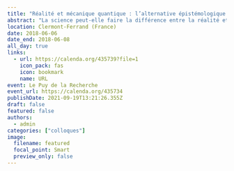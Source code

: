 ```yaml
---
title: "Réalité et mécanique quantique : l’alternative épistémologique de Karl Popper"
abstract: "La science peut-elle faire la différence entre la réalité et la fiction ? Le discours scientifique est-il lui-même réductible à une fiction parmi d’autres ? Ces deux questions hantent la philosophie des sciences depuis longtemps. Plus largement, c’est la question de la connaissance qui est ici en jeu : comment la science peut-elle construire une connaissance fiable et objective alors que toute expérience est par définition personnelle ? L’histoire des sciences, et particulièrement de la physique, regorge d’exemples où ces questions ont été abordées, mais c’est probablement lors des premiers développements de la mécanique quantique que le statut de la vérité et de la réalité en sciences a été le plus vivement débattu. La conception habituelle de la théorie quantique (due, notamment, à Bohr et Heisenberg) met la conscience de l’expérimentateur au centre de toute connaissance scientifique : il est, dit-on, impossible de penser la moindre mesure sans interférer avec le système physique, sans le perturber. La réalité nous echappe sans cesse et la science, impuissante face à cet état de fait, ne peut plus prétendre dire la vérité, mais uniquement nous renseigner sur notre degré de connaissance de celle-ci. La science ne parlerait donc pas du monde existant objectivement hors de nos expériences, mais uniquement de notre connaissance subjective d’une réalité que l’on se refuse à tenter de définir. Il y aurait donc, et c’est largement accepté par les physiciens, une limite intrinsèque à la connaissance scientifique, une limite indépassable. On pensera évidemment à la fameuse citation de Feynman : « Personne ne comprend vraiment la mécanique quantique », qui montrait à quel point la révolution quantique avait suscité l’incompréhension et changé le rapport du scientifique à l’objet de son étude. Dans cette présentation, je souhaite aborder cette question en y introduisant un autre point de vue. Je montrerai comment, à partir des écrits de Karl Popper sur la théorie quantique, il est possible de construire une interprétation qui préserve l’objectivité et exorcise la science de la conscience de l’expérimentateur. Dans ce contexte, l’ancien principe selon lequel la vérité d’un énoncé est déterminée par sa correspondance avec les faits retrouve du sens et le réalisme est à nouveau pris en compte dans l’activité du scientifique. Je montrerai aussi que le réalisme de Popper est compatible avec certaines tentatives d’alternatives à la mécanique quantique qui restent malheureusement peu connues, même par les chercheurs en physique contemporaine. Mais la recherche d’une interprétation alternative n’est pas seulement un débat de physiciens, cette quête réactive la question fondamentale de la connaissance : que peut-on vraiment dire de la réalité ? Dans cette perspective, le réalisme reprend le statut qu’il avait perdu dans la mécanique quantique orthodoxe, et même si de nombreux physiciens n’ont jamais entendu parler de ces alternatives, il me semble crucial de souligner leur importance philosophique, principalement parce qu’elles offrent de nouvelles pistes pour interroger la pratique scientifique."
location: Clermont-Ferrand (France)
date: 2018-06-06
date_end: 2018-06-08
all_day: true
links:
  - url: https://calenda.org/435739?file=1
    icon_pack: fas
    icon: bookmark
    name: URL
event: Le Puy de la Recherche
event_url: https://calenda.org/435734
publishDate: 2021-09-19T13:21:26.355Z
draft: false
featured: false
authors:
  - admin
categories: ["colloques"]
image:
  filename: featured
  focal_point: Smart
  preview_only: false
---
```


